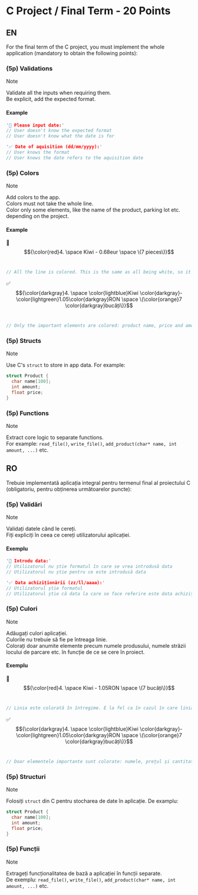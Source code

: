 # C Project / Final Term - 20 Points
## EN
For the final term of the C project, you must implement the whole application (mandatory to obtain the following points):

### (5p) Validations
> [!note]
> Validate all the inputs when requiring them.<br/>
> Be explicit, add the expected format.

#### Example

```cpp
'🚫 Please input date:'
// User doesn't know the expected format
// User doesn't know what the date is for

'✅ Date of aquisition (dd/mm/yyyy):'
// User knows the format
// User knows the date refers to the aquisition date
```


### (5p) Colors
> [!note]
> Add colors to the app.<br/>
> Colors must not take the whole line.<br/>
> Color only some elements, like the name of the product, parking lot etc. depending on the project.

#### Example

🚫 $${\color{red}4. \space Kiwi - 0.68eur \space \(7 pieces\)}$$<br/>
```cpp
// All the line is colored. This is the same as all being white, so it's not counted as you using colors
```

✅ $${\color{darkgray}4. \space \color{lightblue}Kiwi \color{darkgray}- \color{lightgreen}1.05\color{darkgray}RON \space \(\color{orange}7 \color{darkgray}bucăți\)}$$<br/>
```cpp
// Only the important elements are colored: product name, price and amount
```

### (5p) Structs
> [!note]
> Use C's `struct` to store in app data. For example:
```cpp
struct Product {
  char name[100];
  int amount;
  float price;
}
```

### (5p) Functions
> [!note]
> Extract core logic to separate functions.<br/>
> For example: `read_file()`, `write_file()`, `add_product(char* name, int amount, ...)` etc.

## RO
Trebuie implementată aplicația integral pentru termenul final al proiectului C (obligatoriu, pentru obținerea următoarelor puncte):

### (5p) Validări
> [!note]
> Validați datele când le cereți.<br/>
> Fiți expliciți în ceea ce cereți utilizatorului aplicației.

#### Exemplu

```cpp
'🚫 Introdu data:'
// Utilizatorul nu știe formatul în care se vrea introdusă data
// Utilizatorul nu știe pentru ce este introdusă data

'✅ Data achiziționării (zz/ll/aaaa):'
// Utilizatorul știe formatul
// Utilizatorul știe că data la care se face referire este data achiziționării
```


### (5p) Culori
> [!note]
> Adăugați culori aplicației.<br/>
> Culorile nu trebuie să fie pe întreaga linie.<br/>
> Colorați doar anumite elemente precum numele produsului, numele străzii locului de parcare etc. în funcție de ce se cere în proiect.

#### Exemplu

🚫 $${\color{red}4. \space Kiwi - 1.05RON \space \(7 bucăți\)}$$<br/>
```cpp
// Linia este colorată în întregime. E la fel ca în cazul în care linia era albă, acest mod nu se contorizează ca folosire de culori.
```

✅ $${\color{darkgray}4. \space \color{lightblue}Kiwi \color{darkgray}- \color{lightgreen}1.05\color{darkgray}RON \space \(\color{orange}7 \color{darkgray}bucăți\)}$$<br/>
```cpp
// Doar elementele importante sunt colorate: numele, prețul și cantitatea produsului
```

### (5p) Structuri
> [!note]
> Folosiți `struct` din C pentru stocharea de date în aplicație. De examplu:
```cpp
struct Product {
  char name[100];
  int amount;
  float price;
}
```

### (5p) Funcții
> [!note]
> Extrageți funcționalitatea de bază a aplicației în funcții separate.<br/>
> De exemplu: `read_file()`, `write_file()`, `add_product(char* name, int amount, ...)` etc.
